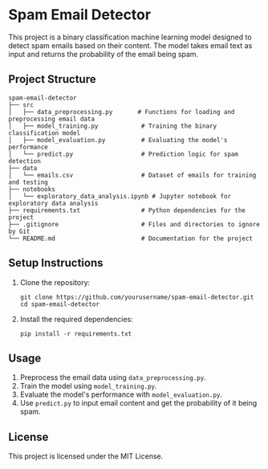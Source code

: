 # Spam Email Detector

This project is a binary classification machine learning model designed to detect spam emails based on their content. The model takes email text as input and returns the probability of the email being spam.

## Project Structure

```
spam-email-detector
├── src
│   ├── data_preprocessing.py       # Functions for loading and preprocessing email data
│   ├── model_training.py            # Training the binary classification model
│   ├── model_evaluation.py          # Evaluating the model's performance
│   └── predict.py                   # Prediction logic for spam detection
├── data
│   └── emails.csv                   # Dataset of emails for training and testing
├── notebooks
│   └── exploratory_data_analysis.ipynb # Jupyter notebook for exploratory data analysis
├── requirements.txt                 # Python dependencies for the project
├── .gitignore                       # Files and directories to ignore by Git
└── README.md                        # Documentation for the project
```

## Setup Instructions

1. Clone the repository:
   ```
   git clone https://github.com/yourusername/spam-email-detector.git
   cd spam-email-detector
   ```

2. Install the required dependencies:
   ```
   pip install -r requirements.txt
   ```

## Usage

1. Preprocess the email data using `data_preprocessing.py`.
2. Train the model using `model_training.py`.
3. Evaluate the model's performance with `model_evaluation.py`.
4. Use `predict.py` to input email content and get the probability of it being spam.

## License

This project is licensed under the MIT License.